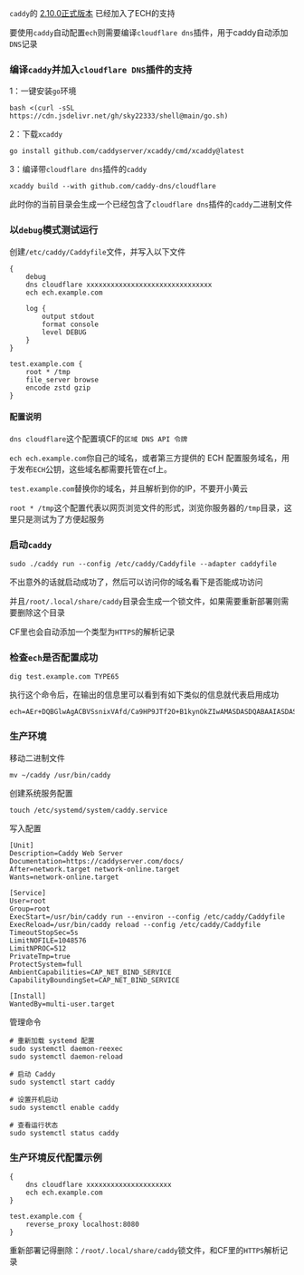 `caddy`的 [2.10.0正式版本](https://github.com/caddyserver/caddy/releases/tag/v2.10.0) 已经加入了ECH的支持

要使用`caddy`自动配置`ech`则需要编译`cloudflare dns`插件，用于caddy自动添加`DNS`记录

### 编译`caddy`并加入`cloudflare DNS`插件的支持
1：一键安装`go`环境
```
bash <(curl -sSL https://cdn.jsdelivr.net/gh/sky22333/shell@main/go.sh)
```
2：下载`xcaddy`
```
go install github.com/caddyserver/xcaddy/cmd/xcaddy@latest
```
3：编译带`cloudflare dns`插件的`caddy`
```
xcaddy build --with github.com/caddy-dns/cloudflare
```
此时你的当前目录会生成一个已经包含了`cloudflare dns`插件的`caddy`二进制文件

### 以`debug`模式测试运行
创建`/etc/caddy/Caddyfile`文件，并写入以下文件
```
{
    debug
    dns cloudflare xxxxxxxxxxxxxxxxxxxxxxxxxxxxxxx
    ech ech.example.com

    log {
        output stdout
        format console
        level DEBUG
    }
}

test.example.com {
    root * /tmp
    file_server browse
    encode zstd gzip
}
```
#### 配置说明
`dns cloudflare`这个配置填CF的`区域 DNS API 令牌`

`ech ech.example.com`你自己的域名，或者第三方提供的 ECH 配置服务域名，用于发布`ECH`公钥，这些域名都需要托管在cf上。

`test.example.com`替换你的域名，并且解析到你的IP，不要开小黄云

`root * /tmp`这个配置代表以网页浏览文件的形式，浏览你服务器的`/tmp`目录，这里只是测试为了方便起服务

### 启动`caddy`
```
sudo ./caddy run --config /etc/caddy/Caddyfile --adapter caddyfile
```
不出意外的话就启动成功了，然后可以访问你的域名看下是否能成功访问

并且`/root/.local/share/caddy`目录会生成一个锁文件，如果需要重新部署则需要删除这个目录

CF里也会自动添加一个类型为`HTTPS`的解析记录

### 检查`ech`是否配置成功
```
dig test.example.com TYPE65
```
执行这个命令后，在输出的信息里可以看到有如下类似的信息就代表启用成功
```
ech=AEr+DQBGlwAgACBVSsnixVAfd/Ca9HP9JTf2O+B1kynOkZIwAMASDASDQABAAIASDASDADHw9lY2guZXhhbXBsZS5jb20AAA==
```

### 生产环境
移动二进制文件
```
mv ~/caddy /usr/bin/caddy
```
创建系统服务配置
```
touch /etc/systemd/system/caddy.service
```
写入配置
```
[Unit]
Description=Caddy Web Server
Documentation=https://caddyserver.com/docs/
After=network.target network-online.target
Wants=network-online.target

[Service]
User=root
Group=root
ExecStart=/usr/bin/caddy run --environ --config /etc/caddy/Caddyfile
ExecReload=/usr/bin/caddy reload --config /etc/caddy/Caddyfile
TimeoutStopSec=5s
LimitNOFILE=1048576
LimitNPROC=512
PrivateTmp=true
ProtectSystem=full
AmbientCapabilities=CAP_NET_BIND_SERVICE
CapabilityBoundingSet=CAP_NET_BIND_SERVICE

[Install]
WantedBy=multi-user.target
```
管理命令
```
# 重新加载 systemd 配置
sudo systemctl daemon-reexec
sudo systemctl daemon-reload

# 启动 Caddy
sudo systemctl start caddy

# 设置开机启动
sudo systemctl enable caddy

# 查看运行状态
sudo systemctl status caddy
```

### 生产环境反代配置示例
```
{
	dns cloudflare xxxxxxxxxxxxxxxxxxxxx
	ech ech.example.com
}

test.example.com {
	reverse_proxy localhost:8080
}
```

重新部署记得删除：`/root/.local/share/caddy`锁文件，和CF里的`HTTPS`解析记录